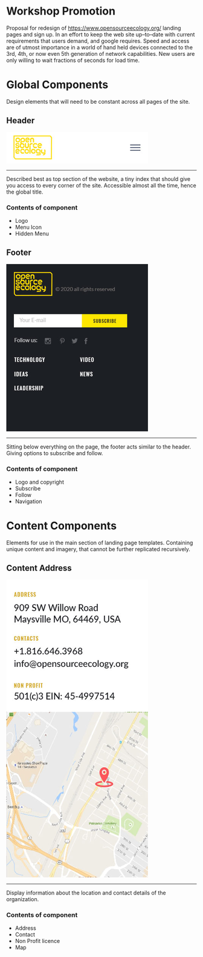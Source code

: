 # Workshop Promotion
Proposal for redesign of https://www.opensourceecology.org/ landing pages and sign up. In an effort to keep the web site up–to–date with current requirements that users demand, and google requires. Speed and access are of utmost importance in a world of hand held devices connected to the 3rd, 4th, or now even 5th generation of network capabilities. New users are only willing to wait fractions of seconds for load time.


# Global Components
Design elements that will need to be constant across all pages of the site.

## Header
![Image of the header](https://github.com/shaunmac/workshop-promotion/blob/master/images/header.jpg "Logo to the left menu icon to the right")

---

Described best as top section of the website, a tiny index that should give you access to every corner of the site. Accessible almost all the time, hence the global title.

### Contents of component
- Logo
- Menu Icon
- Hidden Menu


## Footer
![Image of the footer](https://github.com/shaunmac/workshop-promotion/blob/master/images/footer.jpg "Logo top links below")

---

Sitting below everything on the page, the footer acts similar to the header. Giving options to subscribe and follow.

### Contents of component
- Logo and copyright
- Subscribe
- Follow
- Navigation

# Content Components
Elements for use in the main section of landing page templates. Containing unique content and imagery, that cannot be further replicated recursively.


## Content Address
![Image of the footer](https://github.com/shaunmac/workshop-promotion/blob/master/images/content_address.jpg "Logo top")

---

Display information about the location and contact details of the organization.

### Contents of component
- Address
- Contact
- Non Profit licence
- Map